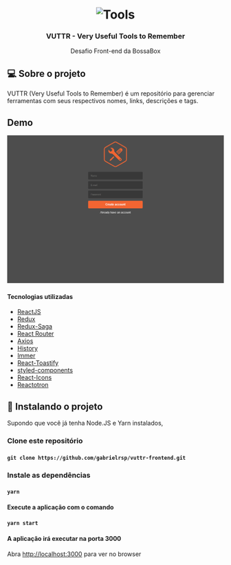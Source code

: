 
<h1 align="center">
  <img alt="Tools" src="https://www.integrant.com/wp-content/uploads/2015/02/icon-services-toolstechnologies.png" width="160px" />
</h1>

<h3 align="center">VUTTR - Very Useful Tools to Remember</h3>

<p align="center">Desafio Front-end da BossaBox</p>

## 💻 Sobre o projeto

 VUTTR (Very Useful Tools to Remember) é um repositório para gerenciar ferramentas com seus respectivos nomes, links, descrições e tags.

## Demo

![](vuttrDemo.gif)


 #### Tecnologias utilizadas

  -  [ReactJS](https://reactjs.org/)
  -  [Redux](https://redux.js.org/)
  -  [Redux-Saga](https://redux-saga.js.org/)
  -  [React Router](https://github.com/ReactTraining/react-router)
  -  [Axios](https://github.com/axios/axios)
  -  [History](https://www.npmjs.com/package/history)
  -  [Immer](https://github.com/immerjs/immer)
  -  [React-Toastify](https://fkhadra.github.io/react-toastify/)
  -  [styled-components](https://www.styled-components.com/)
  -  [React-Icons](https://react-icons.netlify.com/)
  -  [Reactotron](https://infinite.red/reactotron)


## 🔧 Instalando o projeto

Supondo que você já tenha Node.JS e Yarn instalados,

### Clone este repositório

#### `git clone https://github.com/gabrielrsp/vuttr-frontend.git`

### Instale as dependências

#### `yarn`

#### Execute a aplicação com o comando

#### `yarn start`


#### A aplicação irá executar na porta 3000

Abra [http://localhost:3000](http://localhost:3000) para ver no browser

